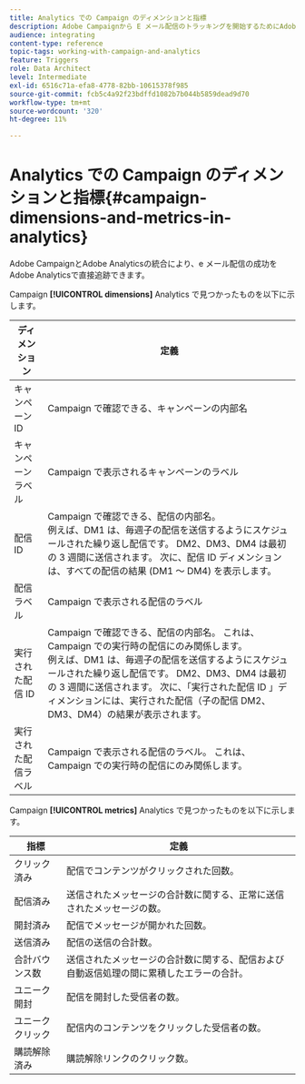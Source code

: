 ```yaml
---
title: Analytics での Campaign のディメンションと指標
description: Adobe Campaignから E メール配信のトラッキングを開始するためにAdobe Analyticsで見つける様々なディメンションについて説明します。
audience: integrating
content-type: reference
topic-tags: working-with-campaign-and-analytics
feature: Triggers
role: Data Architect
level: Intermediate
exl-id: 6516c71a-efa8-4778-82bb-10615378f985
source-git-commit: fcb5c4a92f23bdffd1082b7b044b5859dead9d70
workflow-type: tm+mt
source-wordcount: '320'
ht-degree: 11%

---
```


# Analytics での Campaign のディメンションと指標{#campaign-dimensions-and-metrics-in-analytics}

Adobe CampaignとAdobe Analyticsの統合により、e メール配信の成功をAdobe Analyticsで直接追跡できます。

Campaign **[!UICONTROL dimensions]** Analytics で見つかったものを以下に示します。

<table> 
 <thead> 
  <tr> 
   <th> ディメンション<br /> </th> 
   <th> 定義<br /> </th> 
  </tr> 
 </thead> 
 <tbody> 
  <tr> 
   <td> キャンペーン ID<br /> </td> 
   <td> Campaign で確認できる、キャンペーンの内部名<br /> </td> 
  </tr> 
  <tr> 
   <td> キャンペーンラベル<br /> </td> 
   <td> Campaign で表示されるキャンペーンのラベル<br /> </td> 
  </tr> 
  <tr> 
   <td> 配信 ID<br /> </td> 
   <td> Campaign で確認できる、配信の内部名。<br /> 例えば、DM1 は、毎週子の配信を送信するようにスケジュールされた繰り返し配信です。 DM2、DM3、DM4 は最初の 3 週間に送信されます。 次に、配信 ID ディメンションは、すべての配信の結果 (DM1 ～ DM4) を表示します。 <br /> </td> 
  </tr> 
  <tr> 
   <td> 配信ラベル<br /> </td> 
   <td> Campaign で表示される配信のラベル<br /> </td> 
  </tr> 
  <tr> 
   <td> 実行された配信 ID<br /> </td> 
   <td> Campaign で確認できる、配信の内部名。 これは、Campaign での実行時の配信にのみ関係します。<br /> 例えば、DM1 は、毎週子の配信を送信するようにスケジュールされた繰り返し配信です。 DM2、DM3、DM4 は最初の 3 週間に送信されます。 次に、「実行された配信 ID 」ディメンションには、実行された配信（子の配信 DM2、DM3、DM4）の結果が表示されます。 <br /> </td> 
  </tr> 
  <tr> 
   <td> 実行された配信ラベル<br /> </td> 
   <td> Campaign で表示される配信のラベル。 これは、Campaign での実行時の配信にのみ関係します。<br /> </td> 
  </tr> 
 </tbody> 
</table>

Campaign **[!UICONTROL metrics]** Analytics で見つかったものを以下に示します。

<table> 
 <thead> 
  <tr> 
   <th> 指標<br /> </th> 
   <th> 定義<br /> </th> 
  </tr> 
 </thead> 
 <tbody> 
  <tr> 
   <td> クリック済み<br /> </td> 
   <td> 配信でコンテンツがクリックされた回数。<br /> </td> 
  </tr> 
  <tr> 
   <td> 配信済み<br /> </td> 
   <td> 送信されたメッセージの合計数に関する、正常に送信されたメッセージの数。<br /> </td> 
  </tr> 
  <tr> 
   <td> 開封済み<br /> </td> 
   <td> 配信でメッセージが開かれた回数。<br /> </td> 
  </tr> 
  <tr> 
   <td> 送信済み<br /> </td> 
   <td> 配信の送信の合計数。<br /> </td> 
  </tr> 
  <tr> 
   <td> 合計バウンス数<br /> </td> 
   <td> 送信されたメッセージの合計数に関する、配信および自動返信処理の間に累積したエラーの合計。<br /> </td> 
  </tr> 
  <tr> 
   <td> ユニーク開封<br /> </td> 
   <td> 配信を開封した受信者の数。<br /> </td> 
  </tr> 
  <tr> 
   <td> ユニーククリック<br /> </td> 
   <td> 配信内のコンテンツをクリックした受信者の数。<br /> </td> 
  </tr> 
  <tr> 
   <td> 購読解除済み<br /> </td> 
   <td> 購読解除リンクのクリック数。<br /> </td> 
  </tr> 
 </tbody> 
</table>
